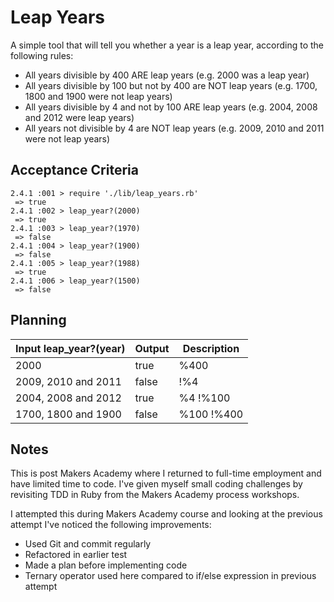 # Leap Years

A simple tool that will tell you whether a year is a leap year, according to the following rules:

- All years divisible by 400 ARE leap years (e.g. 2000 was a leap year)
- All years divisible by 100 but not by 400 are NOT leap years (e.g. 1700, 1800 and 1900 were not leap years)
- All years divisible by 4 and not by 100 ARE leap years (e.g. 2004, 2008 and 2012 were leap years)
- All years not divisible by 4 are NOT leap years (e.g. 2009, 2010 and 2011 were not leap years)

## Acceptance Criteria

```
2.4.1 :001 > require './lib/leap_years.rb'
 => true
2.4.1 :002 > leap_year?(2000)
 => true
2.4.1 :003 > leap_year?(1970)
 => false
2.4.1 :004 > leap_year?(1900)
 => false
2.4.1 :005 > leap_year?(1988)
 => true
2.4.1 :006 > leap_year?(1500)
 => false
```

## Planning

| Input leap_year?(year) | Output | Description |
| ---------------------- | ------ | ----------- |
| 2000                   | true   | %400        |
| 2009, 2010 and 2011    | false  | !%4         |
| 2004, 2008 and 2012    | true   | %4 !%100    |
| 1700, 1800 and 1900    | false  | %100 !%400  |

## Notes

This is post Makers Academy where I returned to full-time employment and have limited time to code. I've given myself small coding challenges by revisiting TDD in Ruby from the Makers Academy process workshops.

I attempted this during Makers Academy course and looking at the previous attempt I've noticed the following improvements:

- Used Git and commit regularly
- Refactored in earlier test
- Made a plan before implementing code
- Ternary operator used here compared to if/else expression in previous attempt
